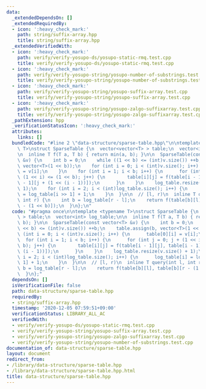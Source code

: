 ```yaml
---
data:
  _extendedDependsOn: []
  _extendedRequiredBy:
  - icon: ':heavy_check_mark:'
    path: string/suffix-array.hpp
    title: string/suffix-array.hpp
  _extendedVerifiedWith:
  - icon: ':heavy_check_mark:'
    path: verify/verify-yosupo-ds/yosupo-static-rmq.test.cpp
    title: verify/verify-yosupo-ds/yosupo-static-rmq.test.cpp
  - icon: ':heavy_check_mark:'
    path: verify/verify-yosupo-string/yosupo-number-of-substrings.test.cpp
    title: verify/verify-yosupo-string/yosupo-number-of-substrings.test.cpp
  - icon: ':heavy_check_mark:'
    path: verify/verify-yosupo-string/yosupo-suffix-array.test.cpp
    title: verify/verify-yosupo-string/yosupo-suffix-array.test.cpp
  - icon: ':heavy_check_mark:'
    path: verify/verify-yosupo-string/yosupo-zalgo-suffixarray.test.cpp
    title: verify/verify-yosupo-string/yosupo-zalgo-suffixarray.test.cpp
  _pathExtension: hpp
  _verificationStatusIcon: ':heavy_check_mark:'
  attributes:
    links: []
  bundledCode: "#line 2 \"data-structure/sparse-table.hpp\"\n\ntemplate <typename\
    \ T>\nstruct SparseTable {\n  vector<vector<T> > table;\n  vector<int> log_table;\n\
    \n  inline T f(T a, T b) { return min(a, b); }\n\n  SparseTable(const vector<T>\
    \ &v) {\n    int b = 0;\n    while ((1 << b) <= (int)v.size()) ++b;\n    table.assign(b,\
    \ vector<T>(1 << b));\n    for (int i = 0; i < (int)v.size(); i++) {\n      table[0][i]\
    \ = v[i];\n    }\n    for (int i = 1; i < b; i++) {\n      for (int j = 0; j +\
    \ (1 << i) <= (1 << b); j++) {\n        table[i][j] = f(table[i - 1][j], table[i\
    \ - 1][j + (1 << (i - 1))]);\n      }\n    }\n    log_table.resize(v.size() +\
    \ 1);\n    for (int i = 2; i < (int)log_table.size(); i++) {\n      log_table[i]\
    \ = log_table[i >> 1] + 1;\n    }\n  }\n\n  // [l, r)\n  inline T query(int l,\
    \ int r) {\n    int b = log_table[r - l];\n    return f(table[b][l], table[b][r\
    \ - (1 << b)]);\n  }\n};\n"
  code: "#pragma once\n\ntemplate <typename T>\nstruct SparseTable {\n  vector<vector<T>\
    \ > table;\n  vector<int> log_table;\n\n  inline T f(T a, T b) { return min(a,\
    \ b); }\n\n  SparseTable(const vector<T> &v) {\n    int b = 0;\n    while ((1\
    \ << b) <= (int)v.size()) ++b;\n    table.assign(b, vector<T>(1 << b));\n    for\
    \ (int i = 0; i < (int)v.size(); i++) {\n      table[0][i] = v[i];\n    }\n  \
    \  for (int i = 1; i < b; i++) {\n      for (int j = 0; j + (1 << i) <= (1 <<\
    \ b); j++) {\n        table[i][j] = f(table[i - 1][j], table[i - 1][j + (1 <<\
    \ (i - 1))]);\n      }\n    }\n    log_table.resize(v.size() + 1);\n    for (int\
    \ i = 2; i < (int)log_table.size(); i++) {\n      log_table[i] = log_table[i >>\
    \ 1] + 1;\n    }\n  }\n\n  // [l, r)\n  inline T query(int l, int r) {\n    int\
    \ b = log_table[r - l];\n    return f(table[b][l], table[b][r - (1 << b)]);\n\
    \  }\n};"
  dependsOn: []
  isVerificationFile: false
  path: data-structure/sparse-table.hpp
  requiredBy:
  - string/suffix-array.hpp
  timestamp: '2020-12-05 07:59:51+09:00'
  verificationStatus: LIBRARY_ALL_AC
  verifiedWith:
  - verify/verify-yosupo-ds/yosupo-static-rmq.test.cpp
  - verify/verify-yosupo-string/yosupo-suffix-array.test.cpp
  - verify/verify-yosupo-string/yosupo-zalgo-suffixarray.test.cpp
  - verify/verify-yosupo-string/yosupo-number-of-substrings.test.cpp
documentation_of: data-structure/sparse-table.hpp
layout: document
redirect_from:
- /library/data-structure/sparse-table.hpp
- /library/data-structure/sparse-table.hpp.html
title: data-structure/sparse-table.hpp
---
```

